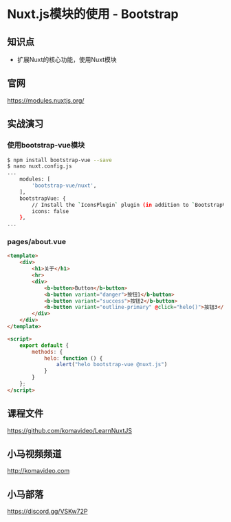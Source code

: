 Nuxt.js模块的使用 - Bootstrap
===========================

## 知识点

* 扩展Nuxt的核心功能，使用Nuxt模块

## 官网

https://modules.nuxtjs.org/

## 实战演习

### 使用bootstrap-vue模块

```bash
$ npm install bootstrap-vue --save
$ nano nuxt.config.js
...
    modules: [
        'bootstrap-vue/nuxt',
    ],
    bootstrapVue: {
        // Install the `IconsPlugin` plugin (in addition to `BootstrapVue` plugin)
        icons: false
    },
...
```

### pages/about.vue

```html
<template>
    <div>
        <h1>关于</h1>
        <hr>
        <div>
            <b-button>Button</b-button>
            <b-button variant="danger">按钮1</b-button>
            <b-button variant="success">按钮2</b-button>
            <b-button variant="outline-primary" @click="helo()">按钮3</b-button>
        </div>
    </div>
</template>

<script>
    export default {
        methods: {
            helo: function () {
                alert("helo bootstrap-vue @nuxt.js")
            }
        }
    };
</script>
```

## 课程文件

https://github.com/komavideo/LearnNuxtJS

## 小马视频频道

http://komavideo.com

## 小马部落

https://discord.gg/VSKw72P